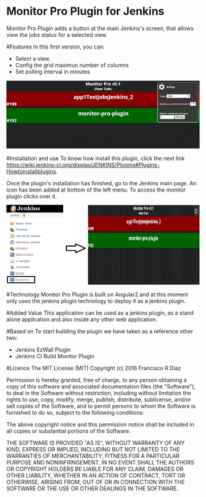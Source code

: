 # Monitor Pro Plugin for Jenkins
  Monitor Pro Plugin adds a button at the main Jenkins's screen, that allows view the jobs status for a selected view.
    
#Features
  In this first version, you can:
  - Select a view.
  - Config the grid maximun number of columns
  - Set polling interval in minutes
  
  ![Features](doc/img2.png)
  
#Installation and use
To know how install this plugin, click the next link https://wiki.jenkins-ci.org/display/JENKINS/Plugins#Plugins-Howtoinstallplugins.

Once the plugin's installation has finished, go to the Jenkins main page. An icon has been added at bottom of the left menu. To access the monitor plugin clicks over it.
 
  ![Monitor Pro Plugin for Jenkins](doc/img1.png)

#Technology
  Monitor Pro Plugin is built on Angular2 and at this moment only uses the jenkins plugin technology to deploy it as a jenkins plugin.
  
#Added Value
  This application can be used as a jenkins plugin, as a stand alone application and also inside any other web application.
  
#Based on
To start building the plugin we have taken as a reference other two:

- Jenkins EzWall Plugin
- Jenkins CI Build Monitor Plugin

#Licence
The MIT License (MIT)
Copyright (c) 2016 Francisco R Díaz

Permission is hereby granted, free of charge, to any person obtaining a copy of this software and associated documentation files (the "Software"), to deal in the Software without restriction, including without limitation the rights to use, copy, modify, merge, publish, distribute, sublicense, and/or sell copies of the Software, and to permit persons to whom the Software is furnished to do so, subject to the following conditions:

The above copyright notice and this permission notice shall be included in all copies or substantial portions of the Software.

THE SOFTWARE IS PROVIDED "AS IS", WITHOUT WARRANTY OF ANY KIND, EXPRESS OR IMPLIED, INCLUDING BUT NOT LIMITED TO THE WARRANTIES OF MERCHANTABILITY, FITNESS FOR A PARTICULAR PURPOSE AND NONINFRINGEMENT. IN NO EVENT SHALL THE AUTHORS OR COPYRIGHT HOLDERS BE LIABLE FOR ANY CLAIM, DAMAGES OR OTHER LIABILITY, WHETHER IN AN ACTION OF CONTRACT, TORT OR OTHERWISE, ARISING FROM, OUT OF OR IN CONNECTION WITH THE SOFTWARE OR THE USE OR OTHER DEALINGS IN THE SOFTWARE.
